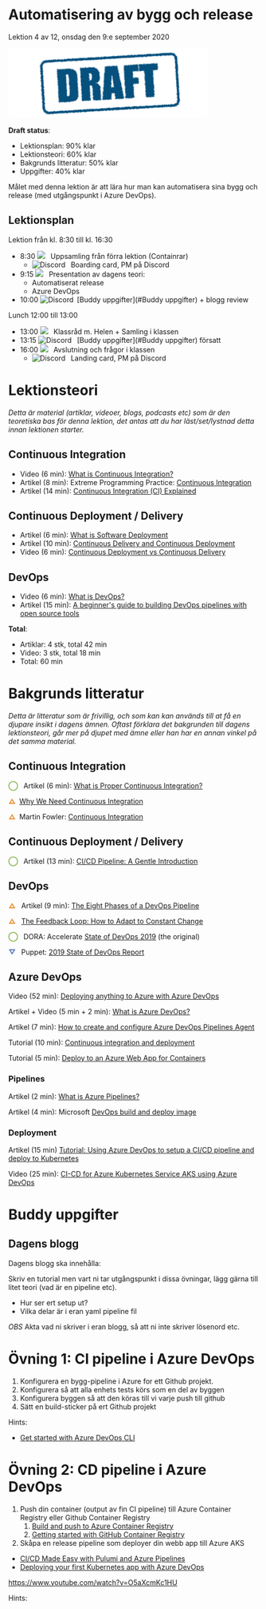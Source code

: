 # Automatisering av bygg och release

Lektion 4 av 12, onsdag den 9:e september 2020

![Draft](/assets/images/draft.png)

**Draft status**:

* Lektionsplan: 90% klar
* Lektionsteori: 60% klar
* Bakgrunds litteratur: 50% klar
* Uppgifter: 40% klar

Målet med denna lektion är att lära hur man kan automatisera sina bygg och release (med utgångspunkt i Azure DevOps). 

## Lektionsplan
Lektion från kl. 8:30 till kl. 16:30

* 8:30 <img style="margin-right:0.5em;" src="C:/Github/molnapplikationer/assets/images/teams18.png"/> Uppsamling från förra lektion (Containrar)
  * <img style="margin-right:0.5em;" src="C:/Github/molnapplikationer/assets/images/discord18.png" alt="Discord"/> Boarding card, PM på Discord
* 9:15 <img style="margin-right:0.5em;" src="C:/Github/molnapplikationer/assets/images/teams18.png"/> Presentation av dagens teori: 
  * Automatiserat release
  * Azure DevOps
* 10:00 <img style="margin-right:0.5em;" src="C:/Github/molnapplikationer/assets/images/discord18.png" alt="Discord"/>[Buddy uppgifter](#Buddy uppgifter) + blogg review

Lunch 12:00 till 13:00

* 13:00 <img style="margin-right:0.5em;" src="C:/Github/molnapplikationer/assets/images/teams18.png"/> Klassråd m. Helen + Samling i klassen
* 13:15 <img style="margin-right:0.5em;" src="C:/Github/molnapplikationer/assets/images/discord18.png" alt="Discord"/> [Buddy uppgifter](#Buddy uppgifter) försatt
* 16:00 <img style="margin-right:0.5em;" src="C:/Github/molnapplikationer/assets/images/teams18.png"/> Avslutning och frågor i klassen
  * <img style="margin-right:0.5em;" src="C:/Github/molnapplikationer/assets/images/discord18.png" alt="Discord"/> Landing card, PM på Discord

# Lektionsteori
*Detta är material (artiklar, videoer, blogs, podcasts etc) som är den teoretiska bas för denna lektion, det antas att du har läst/set/lystnad detta innan lektionen starter.*

## Continuous Integration

* Video (6 min): [What is Continuous Integration?](https://www.youtube.com/watch?v=1er2cjUq1UI)
* Artikel (8 min): Extreme Programming Practice: [Continuous Integration](https://explainagile.com/agile/xp-extreme-programming/practices/continuous-integration/)
* Artikel (14 min): [Continuous Integration (CI) Explained](https://semaphoreci.com/continuous-integration)

## Continuous Deployment / Delivery

* Artikel (6 min): [What is Software Deployment](https://www.goodfirms.co/glossary/software-deployment/)
* Artikel (10 min): [Continuous Delivery and Continuous Deployment](https://circleci.com/blog/a-brief-history-of-devops-part-iv-continuous-delivery-and-continuous-deployment/)
* Video (6 min): [Continuous Deployment vs Continuous Delivery](https://www.youtube.com/watch?v=LNLKZ4Rvk8w)

## DevOps

* Video (6 min): [What is DevOps?](https://www.youtube.com/watch?v=UbtB4sMaaNM)
* Artikel (15 min): [A beginner's guide to building DevOps pipelines with open source tools](https://opensource.com/article/19/4/devops-pipeline)

**Total**:

- Artiklar: 4 stk, total 42 min
- Video: 3 stk, total 18 min
- Total: 60 min

# Bakgrunds litteratur

*Detta är litteratur som är frivillig, och som kan kan används till at få en djupare insikt i dagens ämnen. Oftast förklara det bakgrunden till dagens lektionsteori, går mer på djupet med ämne eller han har en annan vinkel på det samma material.*

## Continuous Integration

<span style="color:#7EAE42; font-weight: 900; margin-right:0.5em;">&#9711;</span> Artikel (6 min): [What is Proper Continuous Integration?](https://semaphoreci.com/blog/2017/03/02/what-is-proper-continuous-integration.html)

<span style="color:#E78E35; font-weight: 900; margin-right:0.5em;">&#9651;</span>[Why We Need Continuous Integration](https://semaphoreci.com/community/tutorials/continuous-integration)

<span style="color:#E78E35; font-weight: 900; margin-right:0.5em;">&#9651;</span>Martin Fowler: [Continuous Integration](https://martinfowler.com/articles/continuousIntegration.html)

## Continuous Deployment / Delivery

<span style="color:#7EAE42; font-weight: 900; margin-right:0.5em;">&#9711;</span> Artikel (13 min): [CI/CD Pipeline: A Gentle Introduction](https://semaphoreci.com/blog/cicd-pipeline)

## DevOps

<span style="color:#E78E35; font-weight: 900; margin-right:0.5em;">&#9651;</span> Artikel (9 min): [The Eight Phases of a DevOps Pipeline](https://medium.com/taptuit/the-eight-phases-of-a-devops-pipeline-fda53ec9bba)

<span style="color:#E78E35; font-weight: 900; margin-right:0.5em;">&#9651;</span> [The Feedback Loop: How to Adapt to Constant Change](https://circleci.com/blog/the-feedback-loop-how-to-adapt-to-constant-change/)

<span style="color:#7EAE42; font-weight: 900; margin-right:0.5em;">&#9711;</span> DORA: Accelerate [State of DevOps 2019](https://services.google.com/fh/files/misc/state-of-devops-2019.pdf) (the original)

<span style="color:#5874B9; font-weight: 900; margin-right:0.5em;">&#9661;</span> Puppet: [2019 State of DevOps Report](https://puppet.com/resources/report/state-of-devops-report/)

## Azure DevOps

Video (52 min): [Deploying anything to Azure with Azure DevOps ](https://www.youtube.com/watch?v=L1Ra1qXv79k)

Artikel + Video (5 min + 2 min): [What is Azure DevOps?](https://www.devopsgroup.com/insights/resources/tutorials/all/what-is-azure-devops/)

Artikel (7 min): [How to create and configure Azure DevOps Pipelines Agent](https://itnext.io/how-to-create-and-configure-azure-devops-pipelines-agent-88848763f109)

Tutorial (10 min): [Continuous integration and deployment](https://docs.microsoft.com/en-us/aspnet/core/azure/devops/cicd?view=aspnetcore-3.1)

Tutorial (5 min): [Deploy to an Azure Web App for Containers](https://docs.microsoft.com/en-us/azure/devops/pipelines/apps/cd/deploy-docker-webapp?view=azure-devops&tabs=dotnet-core)

### Pipelines

Artikel (2 min): [What is Azure Pipelines?](https://docs.microsoft.com/en-us/azure/devops/pipelines/get-started/what-is-azure-pipelines?view=azure-devops)

Artikel (4 min): Microsoft [DevOps build and deploy image](https://docs.microsoft.com/en-us/azure/devops/pipelines/ecosystems/containers/build-image?view=azure-devops)

### Deployment

Artikel (15 min) [Tutorial: Using Azure DevOps to setup a CI/CD pipeline and deploy to Kubernetes](https://cloudblogs.microsoft.com/opensource/2018/11/27/tutorial-azure-devops-setup-cicd-pipeline-kubernetes-docker-helm/)

Video (25 min): [CI-CD for Azure Kubernetes Service AKS using Azure DevOps](https://www.youtube.com/watch?v=K4uNl6JA7g8)

# Buddy uppgifter

## Dagens blogg

Dagens blogg ska innehålla:

Skriv en tutorial men vart ni tar utgångspunkt i dissa övningar, lägg gärna till litet teori (vad är en pipeline etc).

* Hur ser ert setup ut?
* Vilka delar är i eran yaml pipeline fil

*OBS* Akta vad ni skriver i eran blogg, så att ni inte skriver lösenord etc.

# Övning 1: CI pipeline i Azure DevOps

1. Konfigurera en bygg-pipeline i Azure for ett Github projekt.
2. Konfigurera så att alla enhets tests körs som en del av byggen
3. Konfigurera byggen så att den köras till vi varje push till github
4. Sätt en build-sticker på ert Github projekt

Hints:

* [Get started with Azure DevOps CLI](https://docs.microsoft.com/en-us/azure/devops/cli/?view=azure-devops)

# Övning 2: CD pipeline i Azure DevOps

1. Push din container (output av fin CI pipeline) till Azure Container Registry eller Github Container Registry
   1. [Build and push to Azure Container Registry](https://docs.microsoft.com/en-us/azure/devops/pipelines/ecosystems/containers/acr-template?view=azure-devops)
   2. [Getting started with GitHub Container Registry](https://docs.github.com/en/packages/getting-started-with-github-container-registry)
2. Skåpa en release pipeline som deployer din webb app till Azure AKS

* [CI/CD Made Easy with Pulumi and Azure Pipelines](https://www.pulumi.com/blog/cd-made-easy-with-pulumi-and-azure-pipelines/)
* [Deploying your first Kubernetes app with Azure DevOps](https://info.acloud.guru/resources/deploy-kubernetes-app-with-azure-devops)

https://www.youtube.com/watch?v=O5aXcmKc1HU



Hints:



